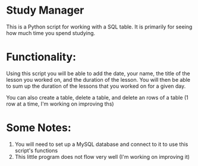 # Study Manager
This is a Python script for working with a SQL table.
It is primarily for seeing how much time you spend studying. 

# Functionality:
Using this script you will be able to add the date, your name, the title of the lesson you worked on, and the duration of the lesson.
You will then be able to sum up the duration of the lessons that you worked on for a given day.

You can also create a table, delete a table, and delete an rows of a table (1 row at a time, I'm working on improving ths) 

# Some Notes:
1. You will need to set up a MySQL database and connect to it to use this script's functions
2. This little program does not flow very well (I'm working on improving it)
